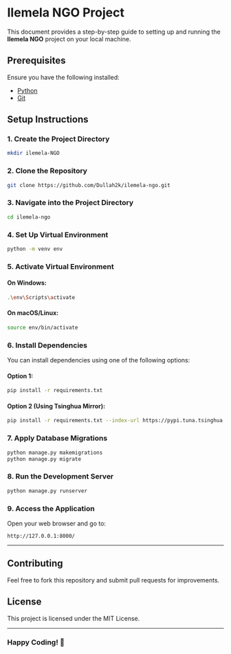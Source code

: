 # Ilemela NGO Project

This document provides a step-by-step guide to setting up and running the **Ilemela NGO** project on your local machine.

## Prerequisites
Ensure you have the following installed:
- [Python](https://www.python.org/downloads/)
- [Git](https://git-scm.com/downloads)

## Setup Instructions

### 1. Create the Project Directory
```bash
mkdir ilemela-NGO
```

### 2. Clone the Repository
```bash
git clone https://github.com/Dullah2k/ilemela-ngo.git
```

### 3. Navigate into the Project Directory
```bash
cd ilemela-ngo
```

### 4. Set Up Virtual Environment
```bash
python -m venv env
```

### 5. Activate Virtual Environment
#### On Windows:
```bash
.\env\Scripts\activate
```
#### On macOS/Linux:
```bash
source env/bin/activate
```

### 6. Install Dependencies
You can install dependencies using one of the following options:
#### Option 1:
```bash
pip install -r requirements.txt
```
#### Option 2 (Using Tsinghua Mirror):
```bash
pip install -r requirements.txt --index-url https://pypi.tuna.tsinghua.edu.cn/simple
```

### 7. Apply Database Migrations
```bash
python manage.py makemigrations
python manage.py migrate
```

### 8. Run the Development Server
```bash
python manage.py runserver
```

### 9. Access the Application
Open your web browser and go to:
```
http://127.0.0.1:8000/
```

---

## Contributing
Feel free to fork this repository and submit pull requests for improvements.

## License
This project is licensed under the MIT License.

---

### Happy Coding! 🚀

